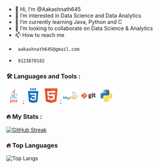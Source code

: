 - 👋 Hi, I’m @Aakashnath645
- 👀 I’m interested in Data Science and Data Analytics
- 🌱 I’m currently learning Java, Python and C
- 💞️ I’m looking to collaborate on Data Science & Analytics
- 📫 How to reach me
-      aakashnath645@gmail.com
-      9123870182
  

### :hammer_and_wrench: Languages and Tools :
<div>
  <img src="https://github.com/devicons/devicon/blob/master/icons/java/java-original-wordmark.svg" title="Java" alt="Java" width="40" height="40"/>&nbsp;;
  <img src="https://github.com/devicons/devicon/blob/master/icons/css3/css3-plain-wordmark.svg"  title="CSS3" alt="CSS" width="40" height="40"/>&nbsp;
  <img src="https://github.com/devicons/devicon/blob/master/icons/html5/html5-original.svg" title="HTML5" alt="HTML" width="40" height="40"/>&nbsp;;
  <img src="https://github.com/devicons/devicon/blob/master/icons/mysql/mysql-original-wordmark.svg" title="MySQL"  alt="MySQL" width="40" height="40"/>&nbsp;
  <img src="https://github.com/devicons/devicon/blob/master/icons/git/git-original-wordmark.svg" title="Git" **alt="Git" width="40" height="40"/>&nbsp;
  <img src="https://github.com/devicons/devicon/blob/master/icons/python/python-original.svg" title="Python" alt="Python" width="40" height="40"/>&nbsp;
</div>

### :fire: My Stats :
[![GitHub Streak](http://github-readme-streak-stats.herokuapp.com?user=Aakashnath645&theme=tokyonight-duo&date_format=M%20j%5B%2C%20Y%5D&mode=weekly)](https://git.io/streak-stats)

### :fire: Top Languages
![Top Langs](https://github-readme-stats.vercel.app/api/top-langs/?username=Aakashnath645&theme=tokyonight)
